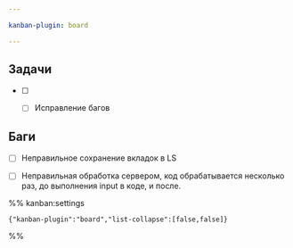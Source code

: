 ```yaml
---

kanban-plugin: board

---
```


## Задачи

- [ ] - [ ] Исправление багов


## Баги

- [ ] Неправильное сохранение вкладок в LS
- [ ] Неправильная обработка сервером, код обрабатывается несколько раз, до выполнения input в коде, и после.




%% kanban:settings
```
{"kanban-plugin":"board","list-collapse":[false,false]}
```
%%